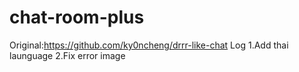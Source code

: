 # chat-room-plus
Original:https://github.com/ky0ncheng/drrr-like-chat
Log
  1.Add thai launguage
  2.Fix error image

